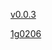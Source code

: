 [v0.0.3](https://github.com/littleflute/American-Hardcore/edit/master/README.md)

[1g0206](1g0206)

